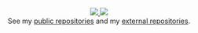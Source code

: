 <p align="center">
    <a href="https://github.com/tsaglam/">
        <img src="https://github-readme-stats.vercel.app/api?username=tsaglam&count_private=true&show_icons=true&theme=vue&bg_color=27282200&text_color=5c6670&hide_rank=false&line_height=30&show=reviews" />
    </a>
    <a href="https://github.com/tsaglam/">
        <img src="https://github-readme-stats.vercel.app/api/top-langs/?username=tsaglam&theme=vue&bg_color=27282200&text_color=5c6670&hide_title=true&show_icons=true&langs_count=10&hide=c,makefile,python,shell&line_height=29" />
    </a>
    <br>
    See my <a href="https://github.com/tsaglam?tab=repositories&type=source">public repositories</a> and my <a href="https://github.com/stars/tsaglam/lists/projects-i-work-ed-on">external repositories</a>.
</p>
